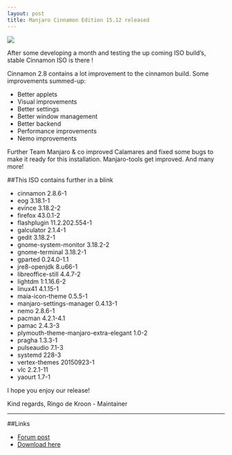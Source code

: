 ```yaml
---
layout: post
title: Manjaro Cinnamon Edition 15.12 released
---
```


<img src="https://manjaro.github.io/images/manjaro-cinnamon-15.12.jpg">

After some developing a month and testing the up coming  ISO build’s, stable Cinnamon  ISO is there !

Cinnamon 2.8 contains a lot improvement to the cinnamon build.
Some improvements summed-up:

* Better applets
* Visual improvements
* Better settings
* Better window management
* Better backend
* Performance improvements
* Nemo improvements

Further Team Manjaro & co improved Calamares and fixed some bugs to make it ready for this installation. Manjaro-tools get improved. And many more!

##This  ISO contains further in a blink

* cinnamon 2.8.6-1
* eog 3.18.1-1
* evince 3.18.2-2
* firefox 43.0.1-2
* flashplugin 11.2.202.554-1
* galculator 2.1.4-1
* gedit 3.18.2-1
* gnome-system-monitor 3.18.2-2
* gnome-terminal 3.18.2-1
* gparted 0.24.0-1.1
* jre8-openjdk 8.u66-1
* libreoffice-still 4.4.7-2
* lightdm 1:1.16.6-2
* linux41 4.1.15-1
* maia-icon-theme 0.5.5-1
* manjaro-settings-manager 0.4.13-1
* nemo 2.8.6-1
* pacman 4.2.1-4.1
* pamac 2.4.3-3
* plymouth-theme-manjaro-extra-elegant 1.0-2
* pragha 1.3.3-1
* pulseaudio 7.1-3
* systemd 228-3
* vertex-themes 20150923-1
* vlc 2.2.1-11
* yaourt 1.7-1

I hope you enjoy our release!

Kind regards, Ringo de Kroon - Maintainer

----

##Links

* [Forum post](https://forum.manjaro.org/index.php?topic=29009.0)
* [Download here](https://sourceforge.net/projects/manjarolinux/files/community/Cinnamon/2015.12/)
